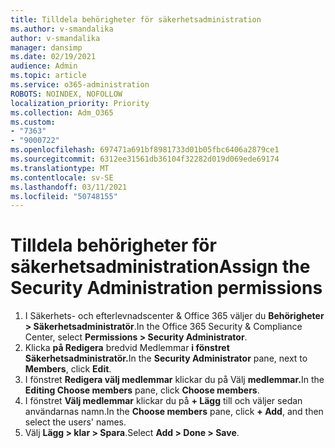 ```yaml
---
title: Tilldela behörigheter för säkerhetsadministration
ms.author: v-smandalika
author: v-smandalika
manager: dansimp
ms.date: 02/19/2021
audience: Admin
ms.topic: article
ms.service: o365-administration
ROBOTS: NOINDEX, NOFOLLOW
localization_priority: Priority
ms.collection: Adm_O365
ms.custom:
- "7363"
- "9000722"
ms.openlocfilehash: 697471a691bf8981733d01b05fbc6406a2879ce1
ms.sourcegitcommit: 6312ee31561db36104f32282d019d069ede69174
ms.translationtype: MT
ms.contentlocale: sv-SE
ms.lasthandoff: 03/11/2021
ms.locfileid: "50748155"
---
```

# <a name="assign-the-security-administration-permissions"></a><span data-ttu-id="300f4-102">Tilldela behörigheter för säkerhetsadministration</span><span class="sxs-lookup"><span data-stu-id="300f4-102">Assign the Security Administration permissions</span></span>

1. <span data-ttu-id="300f4-103">I Säkerhets- och efterlevnadscenter & Office 365 väljer du **Behörigheter > Säkerhetsadministratör**.</span><span class="sxs-lookup"><span data-stu-id="300f4-103">In the Office 365 Security & Compliance Center, select **Permissions > Security Administrator**.</span></span>
2. <span data-ttu-id="300f4-104">Klicka **på Redigera** bredvid Medlemmar **i fönstret** **Säkerhetsadministratör.**</span><span class="sxs-lookup"><span data-stu-id="300f4-104">In the **Security Administrator** pane, next to **Members**, click **Edit**.</span></span>
3. <span data-ttu-id="300f4-105">I fönstret **Redigera välj medlemmar** klickar du på Välj **medlemmar.**</span><span class="sxs-lookup"><span data-stu-id="300f4-105">In the **Editing Choose members** pane, click **Choose members**.</span></span>
4. <span data-ttu-id="300f4-106">I fönstret **Välj medlemmar** klickar du på **+ Lägg** till och väljer sedan användarnas namn.</span><span class="sxs-lookup"><span data-stu-id="300f4-106">In the **Choose members** pane, click **+ Add**, and then select the users' names.</span></span>
5. <span data-ttu-id="300f4-107">Välj **Lägg > klar > Spara**.</span><span class="sxs-lookup"><span data-stu-id="300f4-107">Select **Add > Done > Save**.</span></span>

